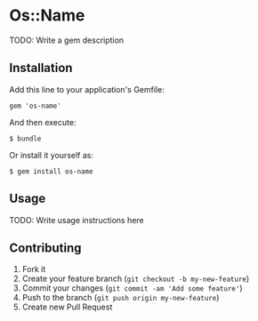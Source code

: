# Os::Name

TODO: Write a gem description

## Installation

Add this line to your application's Gemfile:

    gem 'os-name'

And then execute:

    $ bundle

Or install it yourself as:

    $ gem install os-name

## Usage

TODO: Write usage instructions here

## Contributing

1. Fork it
2. Create your feature branch (`git checkout -b my-new-feature`)
3. Commit your changes (`git commit -am 'Add some feature'`)
4. Push to the branch (`git push origin my-new-feature`)
5. Create new Pull Request

